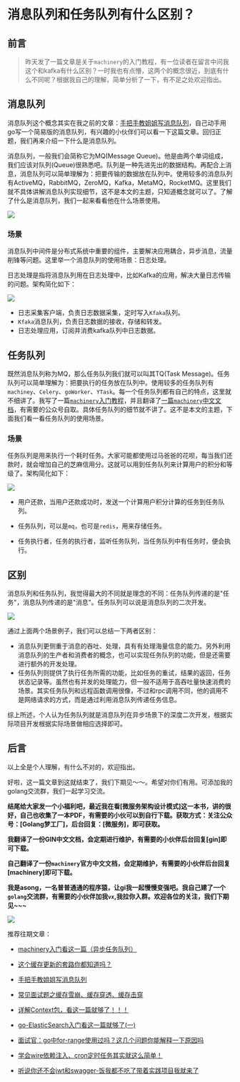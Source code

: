 # 消息队列和任务队列有什么区别？


## 前言

> 昨天发了一篇文章是关于`machinery`的入门教程，有一位读者在留言中问我 这个和kafka有什么区别？一时我也有点懵，这两个的概念很近，到底有什么不同呢？根据我自己的理解，简单分析了一下，有不足之处欢迎指出。



## 消息队列

消息队列这个概念其实在我之前的文章：[手把手教姐姐写消息队列](https://mp.weixin.qq.com/s/0MykGst1e2pgnXXUjojvhQ)，自己动手用go写一个简易版的消息队列，有兴趣的小伙伴们可以看一下这篇文章。回归正题，我们再来介绍一下什么是消息队列。

消息队列，一般我们会简称它为MQ(Message Queue)。他是由两个单词组成，我们应该对队列(Queue)很熟悉吧。队列是一种先进先出的数据结构。再配合上消息，消息队列可以简单理解为：把要传输的数据放在队列中。使用较多的消息队列有ActiveMQ，RabbitMQ，ZeroMQ，Kafka，MetaMQ，RocketMQ。这里我们就不具体讲解消息队列实现细节，这不是本文的主题，只知道概念就可以了。了解了什么是消息队列，我们一起来看看他在什么场景使用。

![](https://song-oss.oss-cn-beijing.aliyuncs.com/golang_dream/article/static/queue.png)



### 场景

消息队列中间件是分布式系统中重要的组件，主要解决应用耦合，异步消息，流量削锋等问题。这里举一个消息队列的使用场景：日志处理。

日志处理是指将消息队列用在日志处理中，比如Kafka的应用，解决大量日志传输的问题。架构简化如下：

![](https://song-oss.oss-cn-beijing.aliyuncs.com/golang_dream/article/static/log.png)

- 日志采集客户端，负责日志数据采集，定时写入`Kfaka`队列。
- `Kfaka`消息队列，负责日志数据的接收，存储和转发。
- 日志处理应用，订阅并消费kafka队列中日志数据。



## 任务队列

既然消息队列称为MQ，那么任务队列我们就可以叫其TQ(Task Message)。任务队列可以简单理解为：把要执行的任务放在队列中。使用较多的任务队列有`machiney`、`Celery`、`goWorker`、`YTask`。每一个任务队列都有自己的特点，这里就不细讲了。我写了一篇[`machinery`入门教程](https://mp.weixin.qq.com/s/4QG69Qh1q7_i0lJdxKXWyg)，并且翻译了[一篇`machinery`中文文档](https://mp.weixin.qq.com/s/lFhhytWbJE5g7R8KcA7Tfw)，有需要的公众号自取。具体任务队列的细节就不讲了。这不是本文的主题，下面我们看一看任务队列的使用场景。



### 场景

任务队列是用来执行一个耗时任务。大家可能都使用过马爸爸的花呗，每当我们还款时，就会增加自己的芝麻信用分。这就可以用到任务队列来计算用户的积分和等级了。架构简化如下：

![](https://song-oss.oss-cn-beijing.aliyuncs.com/golang_dream/article/static/task.png)

- 用户还款，当用户还款成功时，发送一个计算用户积分计算的任务到任务队列。
- 任务队列，可以是`mq`，也可是`redis`，用来存储任务。

- 任务执行者，任务的执行者，监听任务队列，当任务队列中有任务时，便会执行。



## 区别

消息队列和任务队列，我觉得最大的不同就是理念的不同：任务队列传递的是"任务"，消息队列传递的是"消息"。任务队列可以说是消息队列的二次开发。

![](https://song-oss.oss-cn-beijing.aliyuncs.com/golang_dream/article/static/uion.png)

通过上面两个场景例子，我们可以总结一下两者区别：

- 消息队列更侧重于消息的吞吐、处理，具有有处理海量信息的能力。另外利用消息队列的生产者和消费者的概念，也可以实现任务队列的功能，但是还需要进行额外的开发处理。
- 任务队列则提供了执行任务所需的功能，比如任务的重试，结果的返回，任务状态记录等。虽然也有并发的处理能力，但一般不适用于高吞吐量快速消费的场景。其实任务队列和远程函数调用很像，不过和rpc调用不同，他的调用不是网络请求的方式，而是通过利用消息队列传递任务信息。

综上所述，个人认为任务队列就是消息队列在异步场景下的深度二次开发，根据实际项目开发根据实际场景做相应选择即可。



## 后言

以上全是个人理解，有什么不对的，欢迎指出。

好啦，这一篇文章到这就结束了，我们下期见～～。希望对你们有用。可添加我的golang交流群，我们一起学习交流。

**结尾给大家发一个小福利吧，最近我在看[微服务架构设计模式]这一本书，讲的很好，自己也收集了一本PDF，有需要的小伙可以到自行下载。获取方式：关注公众号：[Golang梦工厂]，后台回复：[微服务]，即可获取。**

**我翻译了一份GIN中文文档，会定期进行维护，有需要的小伙伴后台回复[gin]即可下载。**

**自己翻译了一份`machinery`官方中文文档，会定期维护，有需要的小伙伴后台回复[machinery]即可下载。**

**我是asong，一名普普通通的程序猿，让gi我一起慢慢变强吧。我自己建了一个`golang`交流群，有需要的小伙伴加我`vx`,我拉你入群。欢迎各位的关注，我们下期见~~~**

![](https://song-oss.oss-cn-beijing.aliyuncs.com/wx/qrcode_for_gh_169729c17b9c_344.jpg)

推荐往期文章：

- [machinery入门看这一篇（异步任务队列）](https://mp.weixin.qq.com/s/4QG69Qh1q7_i0lJdxKXWyg)
- [这个缓存更新的套路你都知道吗？](https://mp.weixin.qq.com/s/9GeYSVvKMtKGpTyBWTs_Zw)

- [手把手教姐姐写消息队列](https://mp.weixin.qq.com/s/0MykGst1e2pgnXXUjojvhQ)
- [常见面试题之缓存雪崩、缓存穿透、缓存击穿](https://mp.weixin.qq.com/s?__biz=MzIzMDU0MTA3Nw==&mid=2247483988&idx=1&sn=3bd52650907867d65f1c4d5c3cff8f13&chksm=e8b0902edfc71938f7d7a29246d7278ac48e6c104ba27c684e12e840892252b0823de94b94c1&token=1558933779&lang=zh_CN#rd)
- [详解Context包，看这一篇就够了！！！](https://mp.weixin.qq.com/s/JKMHUpwXzLoSzWt_ElptFg)
- [go-ElasticSearch入门看这一篇就够了(一)](https://mp.weixin.qq.com/s/mV2hnfctQuRLRKpPPT9XRw)
- [面试官：go中for-range使用过吗？这几个问题你能解释一下原因吗](https://mp.weixin.qq.com/s/G7z80u83LTgLyfHgzgrd9g)
- [学会wire依赖注入、cron定时任务其实就这么简单！](https://mp.weixin.qq.com/s/qmbCmwZGmqKIZDlNs_a3Vw)
- [听说你还不会jwt和swagger-饭我都不吃了带着实践项目我就来了](https://mp.weixin.qq.com/s/z-PGZE84STccvfkf8ehTgA)
